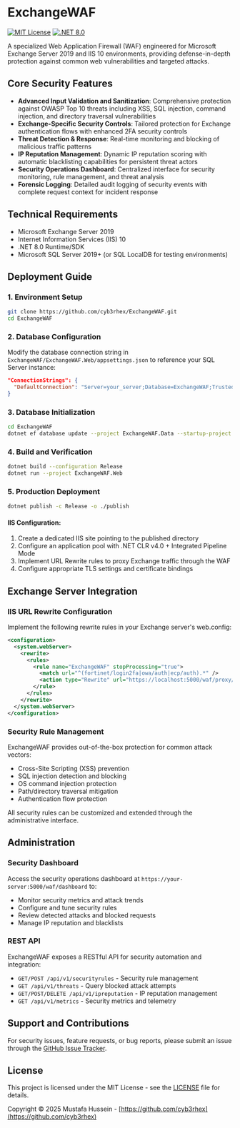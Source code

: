 # ExchangeWAF

[![MIT License](https://img.shields.io/badge/License-MIT-blue.svg)](LICENSE)
[![.NET 8.0](https://img.shields.io/badge/.NET-8.0-512BD4)](https://dotnet.microsoft.com/download/dotnet/8.0)

A specialized Web Application Firewall (WAF) engineered for Microsoft Exchange Server 2019 and IIS 10 environments, providing defense-in-depth protection against common web vulnerabilities and targeted attacks.

## Core Security Features

- **Advanced Input Validation and Sanitization**: Comprehensive protection against OWASP Top 10 threats including XSS, SQL injection, command injection, and directory traversal vulnerabilities
- **Exchange-Specific Security Controls**: Tailored protection for Exchange authentication flows with enhanced 2FA security controls
- **Threat Detection & Response**: Real-time monitoring and blocking of malicious traffic patterns
- **IP Reputation Management**: Dynamic IP reputation scoring with automatic blacklisting capabilities for persistent threat actors
- **Security Operations Dashboard**: Centralized interface for security monitoring, rule management, and threat analysis
- **Forensic Logging**: Detailed audit logging of security events with complete request context for incident response

## Technical Requirements

- Microsoft Exchange Server 2019
- Internet Information Services (IIS) 10
- .NET 8.0 Runtime/SDK
- Microsoft SQL Server 2019+ (or SQL LocalDB for testing environments)

## Deployment Guide

### 1. Environment Setup

```bash
git clone https://github.com/cyb3rhex/ExchangeWAF.git
cd ExchangeWAF
```

### 2. Database Configuration

Modify the database connection string in `ExchangeWAF/ExchangeWAF.Web/appsettings.json` to reference your SQL Server instance:

```json
"ConnectionStrings": {
  "DefaultConnection": "Server=your_server;Database=ExchangeWAF;Trusted_Connection=True;MultipleActiveResultSets=true"
}
```

### 3. Database Initialization

```bash
cd ExchangeWAF
dotnet ef database update --project ExchangeWAF.Data --startup-project ExchangeWAF.Web
```

### 4. Build and Verification

```bash
dotnet build --configuration Release
dotnet run --project ExchangeWAF.Web
```

### 5. Production Deployment

```bash
dotnet publish -c Release -o ./publish
```

#### IIS Configuration:
1. Create a dedicated IIS site pointing to the published directory
2. Configure an application pool with .NET CLR v4.0 + Integrated Pipeline Mode
3. Implement URL Rewrite rules to proxy Exchange traffic through the WAF
4. Configure appropriate TLS settings and certificate bindings

## Exchange Server Integration

### IIS URL Rewrite Configuration

Implement the following rewrite rules in your Exchange server's web.config:

```xml
<configuration>
  <system.webServer>
    <rewrite>
      <rules>
        <rule name="ExchangeWAF" stopProcessing="true">
          <match url="^(fortinet/login2fa|owa/auth|ecp/auth).*" />
          <action type="Rewrite" url="https://localhost:5000/waf/proxy/{R:0}" />
        </rule>
      </rules>
    </rewrite>
  </system.webServer>
</configuration>
```

### Security Rule Management

ExchangeWAF provides out-of-the-box protection for common attack vectors:
- Cross-Site Scripting (XSS) prevention
- SQL injection detection and blocking
- OS command injection protection
- Path/directory traversal mitigation
- Authentication flow protection

All security rules can be customized and extended through the administrative interface.

## Administration

### Security Dashboard

Access the security operations dashboard at `https://your-server:5000/waf/dashboard` to:
- Monitor security metrics and attack trends
- Configure and tune security rules
- Review detected attacks and blocked requests
- Manage IP reputation and blacklists

### REST API

ExchangeWAF exposes a RESTful API for security automation and integration:
- `GET/POST /api/v1/securityrules` - Security rule management
- `GET /api/v1/threats` - Query blocked attack attempts
- `GET/POST/DELETE /api/v1/ipreputation` - IP reputation management
- `GET /api/v1/metrics` - Security metrics and telemetry

## Support and Contributions

For security issues, feature requests, or bug reports, please submit an issue through the [GitHub Issue Tracker](https://github.com/cyb3rhex/ExchangeWAF/issues).

## License

This project is licensed under the MIT License - see the [LICENSE](LICENSE) file for details.

Copyright © 2025 Mustafa Hussein - [https://github.com/cyb3rhex](https://github.com/cyb3rhex) 
